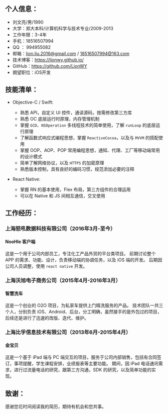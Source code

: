 
## 个人信息：

* 刘文亮/男/1990
* 大学：郑大本科/计算机科学与技术专业/2009-2013
* 工作年限：3-4年
* 手机：18516507994
* QQ ： 994955082
* 邮箱：lion.liu.2016@gmail.com / 18516507994@163.com
* 技术博客：https://lionwy.github.io/
* GitHub：https://github.com/LionWY
* 期望职位：iOS开发

## 技能清单：

* Objective-C / Swift: 
    * 熟悉 API，自定义 UI 控件，通读源码，按需修改第三方库
    * 熟悉 OC 底层运行时原理，内存管理机制
    * 掌握 `GCD`、`NSOperation` 多线程技术的简单使用，了解 `runLoop` 的底层运行原理
    * 了解函数式响应式编程思想，掌握 `ReactiveCocoa`，以及与 `MVVM` 的搭配使用
    * 掌握 OOP、AOP、POP 常用编程思想，通知、代理、工厂等移动端常用的设计模式
    * 简单了解网络协议，以及 `HTTPS` 的加密原理
    * 熟悉版本控制，具有良好的编码习惯，规范添加必要的注释　

* React Native: 
    * 掌握 RN 的基本使用，Flex 布局，第三方组件的合理运用
    * 可以在 Native 和 JS 间相互通信，交叉使用

## 工作经历：

### 上海怒吼数据科技有限公司（2016年3月-至今）

#### NooHle 客户端
这是一个用于公司内部员工，专注化工产品外贸的平台类项目。
前期讨论整个 APP 的需求、功能、设计，负责移动端的协调任务，以及 iOS 端的开发。
后期因公司人员调整，使用 `react native` 开发。

### 上海沃旭电子商务公司（2015年4月-2016年3月）

#### 智慧洗车
这是一个创业的 O2O 项目，为私家车提供上门精洗服务的产品。
技术团队一共三个人，分别负责 iOS、Android、后台，分工明确，虽然接手的是外包过的项目，后续还是进行了迅速的改版、迭代、维护。

### 上海比孚信息技术有限公司（2013年6月-2015年4月）

#### 金宝贝
这是一个基于 iPad 端与 PC 端交互的项目，服务于公司内部销售，包括有合同签订，事项提醒，学生课程安排，业绩报表等主要功能。
期间，因 iPad 电话通讯需求，进行过流量电话的研究，跟第三方沟通，SDK 的研究，以及简单功能的实现。


## 致谢：
感谢您花时间阅读我的简历，期待有机会和您共事。

